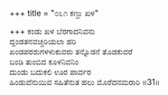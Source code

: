 +++
title = "೦೩೧ ಕಣ್ಡು ಖಳ"

+++
ಕಂಡು ಖಳ ಬೆರಗಾದನಿವನು  
ದ್ದಂಡತನವಚ್ಚರಿಯಲಾ ಹರಿ  
ಖಂಡಪರಶುಗಳಳುಕುವರು ತನ್ನೊಡನೆ ತೊಡಕುವರೆ   
ಬಂಡಿ ತುಂಬಿದ ಕೂಳನಿವನಿಂ  
ದುಂಡು ಬದುಕಲಿ ಊರ ಪಾರ್ವರ     
ಹಿಂಡುವೆನುಯಿವ ಸಹಿತೆನುತ ಹಲು ಮೊರೆದನಮರಾರಿ    ॥31॥